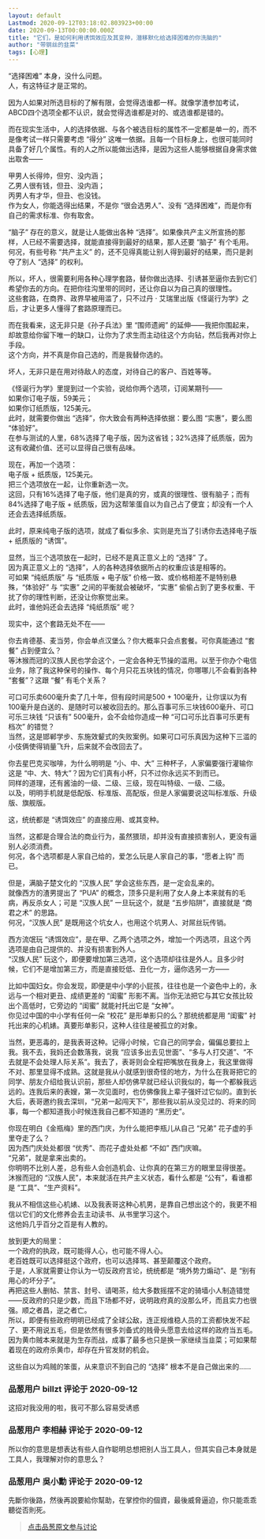 ```yaml
---
layout: default
Lastmod: 2020-09-12T03:18:02.803923+00:00
date: 2020-09-13T00:00:00.000Z
title: "它们，是如何利用诱饵效应及其变种，潜移默化给选择困难的你洗脑的"
author: "带钢丝的韭菜"
tags: [心理]
---
```


“选择困难” 本身，没什么问题。  
人，有这特征才是正常的。  
  
因为人如果对所选目标的了解有限，会觉得选谁都一样。就像学渣参加考试，ABCD四个选项全都不认识，就会觉得选谁都是对的、或选谁都是错的。  
  
而在现实生活中，人的选择依据、与各个被选目标的属性不一定都是单一的，而不是像考试一样只需要考虑 “得分” 这唯一依据。且每一个目标身上，也很可能同时具备了好几个属性。有的人之所以能做出选择，是因为这些人能够根据自身需求做出取舍——  
  
甲男人长得帅，但穷、没内涵；  
乙男人很有钱，但丑、没内涵；  
丙男人有才华，但丑、也没钱。  
作为女人，你能选得出结果，不是你 “很会选男人”、没有 “选择困难”，而是你有自己的需求标准、你有取舍。  
  
“脑子” 存在的意义，就是让人能做出各种 “选择”。如果像共产主义所宣扬的那样，人已经不需要选择，就能直接得到最好的结果，那人还要 “脑子” 有个毛用。  
何况，有些号称 “共产主义” 的，还不见得真能让别人得到最好的结果，而只是剥夺了别人 “选择” 的权利。  
  
所以，坏人，很需要利用各种心理学套路，替你做出选择、引诱甚至逼你去到它们希望你去的方向。在把你往沟里带的同时，还让你自以为自己真的很理性。  
这些套路，在商界、政界早被用滥了，只不过丹 · 艾瑞里出版《怪诞行为学》之后，才让更多人懂得了套路原理而已。  
  
而在我看来，这无非只是《孙子兵法》里 “围师遗阙” 的延伸——我把你围起来，却故意给你留下唯一的缺口，让你为了求生而主动往这个方向钻，然后我再对你上手段。  
这个方向，并不真是你自己选的，而是我替你选的。  
  
坏人，无非只是在用对待敌人的态度，对待自己的客户、百姓等等。  
  
《怪诞行为学》里提到过一个实验，说给你两个选项，订阅某期刊——  
如果你订电子版，59美元；  
如果你订纸质版，125美元。  
此时，就需要你做出 “选择”，你大致会有两种选择依据：要么图 “实惠”，要么图 “体验好”。  
在参与测试的人里，68%选择了电子版，因为这省钱；32%选择了纸质版，因为这有收藏价值、还可以显得自己很有品味。  
  
现在，再加一个选项：  
电子版 + 纸质版，125美元。  
把三个选项放在一起，让你重新选一次。  
这回，只有16%选择了电子版，他们是真的穷，或真的很理性、很有脑子；而有84%选择了电子版 + 纸质版，因为这帮笨蛋自以为自己占了便宜；却没有一个人还会去选择纸质版。  
  
此时，原来纯电子版的选项，就成了看似多余、实则是充当了引诱你去选择电子版 + 纸质版的 “诱饵”。  
  
显然，当三个选项放在一起时，已经不是真正意义上的 “选择” 了。  
因为真正意义上的 “选择”，人的各种选择依据所占的权重应该是相等的。  
可如果 “纯纸质版” 与 “纸质版 + 电子版” 价格一致、或价格相差不是特别悬殊，“体验好” 与 “实惠” 之间的平衡就会被破坏，“实惠” 偷偷占到了更多权重、干扰了你的理性判断，还没让你察觉出来。  
此时，谁他妈还会去选择 “纯纸质版” 呢？  
  
现实中，这个套路无处不在——  
  
你去肯德基、麦当劳，你会单点汉堡么？你大概率只会点套餐。可你真能通过 “套餐” 占到便宜么？  
等沐猴而冠的汉族人民也学会这个，一定会各种无节操的滥用。以至于你办个电信业务，除了我这种保号的操作、每个月只花五块钱的情况，你哪哪儿不会看到各种 “套餐”？这跟 “餐” 有毛个关系？  
  
可口可乐卖600毫升卖了几十年，但有段时间是500 + 100毫升，让你误以为有100毫升是白送的、是随时可以被收回去的。那么百事可乐三块钱600毫升、可口可乐三块钱 “只该有” 500毫升，会不会给你造成一种 “可口可乐比百事可乐更有档次” 的错觉？  
当然，这是邯郸学步、东施效颦式的失败案例。如果可口可乐真因为这种下三滥的小伎俩使得销量飞升，后来就不会改回去了。  
  
你去星巴克买咖啡，为什么明明是 “小、中、大” 三种杯子，人家偏要强行灌输你这是 “中、大、特大”？因为它们真有小杯，只不过你永远买不到而已。  
同样的道理，还有酱油的一级、二级、三级，现在叫特级、一级、二级。  
以及，明明手机就是低配版、标准版、高配版，但是人家偏要说这叫标准版、升级版、旗舰版。  
  
这，统统都是 “诱饵效应” 的直接应用、或其变种。  
  
当然，这都是合理合法的商业行为，虽然猥琐，却并没有直接损害别人，更没有逼别人必须消费。  
何况，各个选项都是人家自己给的，爱怎么玩是人家自己的事，“愿者上钩” 而已。  
  
但是，满脑子楚文化的 “汉族人民” 学会这些东西，是一定会乱来的。  
就像西方的渣男提出了 “PUA” 的概念，顶多只是利用了女人身上本来就有的毛病，再反杀女人；可是 “汉族人民” 一旦玩这个，就是 “五步陷阱”，直接就是 “商君之术” 的思路。  
何况，“汉族人民” 是既用这个坑女人，也用这个坑男人、对屌丝玩传销。  
  
西方流氓玩 “诱饵效应”，是在甲、乙两个选项之外，增加一个丙选项，且这个丙选项是由自己提供的、并没有损害到外人。  
“汉族人民” 玩这个，即便要增加第三选项，这个选项却往往是外人。且多少时候，它们不是增加第三方，而是直接贬低、丑化一方，逼你选另一方——  
  
比如中国妇女。你会发现，即便是中小学的小屁孩，往往也是一个姿色中上的，永远与一个相对更丑、成绩更差的 “闺蜜” 形影不离。当你无法把它与其它女孩比较出个高低时，它旁边的 “闺蜜” 就能衬托出它是 “女神”。  
你见过中国的中小学有任何一朵 “校花” 是形单影只的么？那统统都是用 “闺蜜” 衬托出来的心机婊。真要形单影只，这种人往往是被孤立的对象。  
  
当然，更恶毒的，是我表哥这种。记得小时候，它自己的同学会，偏偏总要拉上我。我不去，我妈还会数落我，说我 “应该多出去见世面”、“多与人打交道”、“不去就是不会处理人际关系”。我去了，表哥则会全程把嘴放在我身上，我这里做得不对、那里显得不成熟。这就是我从小就感到很奇怪的地方，为什么在我哥把它的同学、朋友介绍给我认识前，那些人却仿佛早就已经认识我似的，每一个都躲我远远的。连我后来的表嫂，第一次见面时，也仿佛像我上辈子强奸过它似的。直到长大后，表哥邀约我去深圳，“兄弟一起闯天下”，那些我以前从没见过的、将来的同事，每一个都知道我小时候连我自己都不知道的 “黑历史”。  
  
你现在明白《金瓶梅》里的西门庆，为什么能把李瓶儿从自己 “兄弟” 花子虚的手里夺走了么？  
因为西门庆处处都很 “优秀”、而花子虚处处都 “不如” 西门庆嘛。  
“兄弟”，就是拿来出卖的。  
你明明不比别人差，总有些人会创造机会、让你真的在第三方的眼里显得很差。  
沐猴而冠的 “汉族人民”，本来就活在共产主义状态，看什么都是 “公有”，看谁都是 “工具”、“生产资料”。  
  
我从不相信这些心机婊、以及我表哥这种心机男，是靠自己想出这个的，我更不相信以它们的文化修养会去主动读书、从书里学习这个。  
这他妈几乎百分之百是有人教的。  
  
放到更大的局里：  
一个政府的执政，既可能得人心，也可能不得人心。  
老百姓既可以选择挺这个政府，也可以选择骂、甚至颠覆这个政府。  
于是，人家就需要让你认为一切反政府言论，统统都是 “境外势力煽动”、是 “别有用心的坏分子”。  
再把这些人删帖、禁言、封号、请喝茶，给大多数摇摆不定的骑墙小人制造错觉——反政府的只是少数，而且下场都不好，说明政府真的没那么坏，而且实力也很强。顺之者昌，逆之者亡。  
所以，即便有些政府明明已经成了全球公敌，连正规维稳人员的工资都快发不起了、更不用说五毛，但是依然有很多刘备式的贱骨头愿意去给这样的政府当五毛。因为黄巾贼本来就是为生存而战，成事了最多也只是换一家继续当韭菜；可如果帮着现在的政府杀黄巾，却存在升官发财的机会。  
  
这些自以为鸡贼的笨蛋，从来意识不到自己的 “选择” 根本不是自己做出来的……

            
### 品葱用户 **billzt** 评论于 2020-09-12
        
这招对我没用的啦，我可不那么容易受诱惑
        


            
### 品葱用户 **李相赫** 评论于 2020-09-12
        
所以你的意思是想表达有些人自作聪明总想把别人当工具人，但其实自己本身就是工具人，我理解对你的意思么？
        


            
### 品葱用户 **吳小勳** 评论于 2020-09-12
        
先斷你後路，然後再說要給你幫助，在掌控你的個資，最後威脅逼迫，你只能乖乖聽從否則死。
        






> [点击品葱原文参与讨论](https://pincong.rocks/article/24005)

